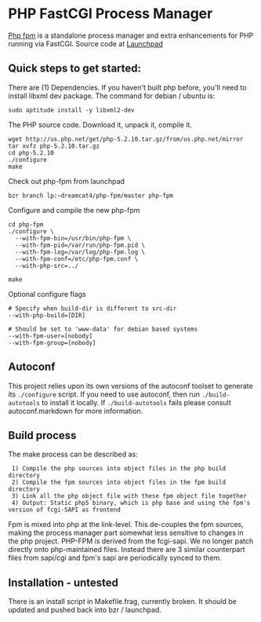 # PHP FastCGI Process Manager

[Php fpm](http://php-fpm.org/Main_Page) is a standalone process manager and extra enhancements for PHP running via FastCGI. Source code at [Launchpad](https://launchpad.net/php-fpm)

## Quick steps to get started:

There are (1) Dependencies. If you haven't built php before, you'll need to install libxml dev package. The command for debian / ubuntu is:

	sudo aptitude install -y libxml2-dev

The PHP source code. Download it, unpack it, compile it.

	wget http://us.php.net/get/php-5.2.10.tar.gz/from/us.php.net/mirror
	tar xvfz php-5.2.10.tar.gz
	cd php-5.2.10
	./configure
	make

Check out php-fpm from launchpad

	bzr branch lp:~dreamcat4/php-fpm/master php-fpm

Configure and compile the new php-fpm

	cd php-fpm
	./configure \
	  --with-fpm-bin=/usr/bin/php-fpm \
	  --with-fpm-pid=/var/run/php-fpm.pid \
	  --with-fpm-log=/var/log/php-fpm.log \
	  --with-fpm-conf=/etc/php-fpm.conf \
	  --with-php-src=../

	make

Optional configure flags

	# Specify when build-dir is different to src-dir
	--with-php-build=[DIR]
	
	# Should be set to 'www-data' for debian based systems
	--with-fpm-user=[nobody]
	--with-fpm-group=[nobody]

## Autoconf

This project relies upon its own versions of the autoconf toolset to generate its `./configure` script. If you need to use autoconf, then run `./build-autotools` to install it locally. If `./build-autotools` fails please consult autoconf.markdown for more information.

## Build process

The make process can be described as:

	 1) Compile the php sources into object files in the php build directory
	 2) Compile the fpm sources into object files in the fpm build directory
	 3) Link all the php object file with these fpm object file together
	 4) Output: Static php5 binary, which is php base and using the fpm's version of fcgi-SAPI as frontend

Fpm is mixed into php at the link-level. This de-couples the fpm sources, making the process manager part somewhat less sensitive to changes in the php project. PHP-FPM is derived from the fcgi-sapi. We no longer patch directly onto php-maintained files. Instead there are 3 similar counterpart files from sapi/cgi and fpm's sapi are periodically synced to them.

## Installation - untested

There is an install script in Makefile.frag, currently broken. It should be updated and pushed back into bzr / launchpad.

